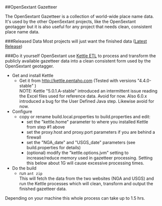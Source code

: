 ##OpenSextant Gazetteer 


 The OpenSextant Gazetteer is a collection of world-wide place name data. It's used by the other OpenSextant projects, like the OpenSextant geotagger but it is also useful for any project that needs clean, consistent place name data.

###Released Data
Most projects will just want the finished data ([Latest Release](https://github.com/OpenSextant/Gazetteer/releases/latest))

###Do it yourself
OpenSextant use [Kettle ETL](http://kettle.pentaho.com) to process and transform the publicly available gazetteer data into a clean consistent form used by the OpenSextant geotagger. 

* Get and install Kettle
  * Get it from http://kettle.pentaho.com (Tested with versions "4.4.0-stable" )  
NOTE: Kettle  "5.0.1.A-stable" introduced an intermittent issue reading the Excel files used for reference data. Avoid for now. Also 6.0.x introduced a bug for the User Defined Java step. Likewise avoid for now.
* Configure
  * copy or rename build.local.properties to build.properties and edit:
     * set the "kettle.home" parameter to where you installed Kettle from step #1 above
     * set the proxy.host and proxy.port parameters if you are behind a firewall
     * set the "NGA_date" and "USGS_date" parameters (see build.properties for details)
     * (optional) modify the "kettle.options.jvm" setting to increase/reduce memory used in gazetteer processing. Setting this below about 1G will cause excessive processing times.  
* Do the build
  * run `ant zip`  
This will fetch the data from the two websites (NGA and USGS) and run the Kettle processes which will clean, transform and output the finished gazetteer data. 
  

Depending on your machine this whole process can take up to 1.5 hrs.

 

